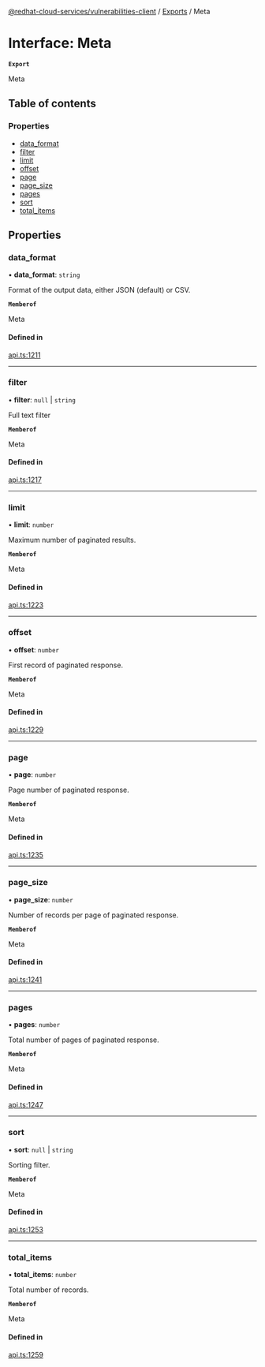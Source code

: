 [@redhat-cloud-services/vulnerabilities-client](../README.md) / [Exports](../modules.md) / Meta

# Interface: Meta

**`Export`**

Meta

## Table of contents

### Properties

- [data\_format](Meta.md#data_format)
- [filter](Meta.md#filter)
- [limit](Meta.md#limit)
- [offset](Meta.md#offset)
- [page](Meta.md#page)
- [page\_size](Meta.md#page_size)
- [pages](Meta.md#pages)
- [sort](Meta.md#sort)
- [total\_items](Meta.md#total_items)

## Properties

### data\_format

• **data\_format**: `string`

Format of the output data, either JSON (default) or CSV.

**`Memberof`**

Meta

#### Defined in

[api.ts:1211](https://github.com/RedHatInsights/javascript-clients/blob/main/packages/vulnerabilities/api.ts#L1211)

___

### filter

• **filter**: ``null`` \| `string`

Full text filter

**`Memberof`**

Meta

#### Defined in

[api.ts:1217](https://github.com/RedHatInsights/javascript-clients/blob/main/packages/vulnerabilities/api.ts#L1217)

___

### limit

• **limit**: `number`

Maximum number of paginated results.

**`Memberof`**

Meta

#### Defined in

[api.ts:1223](https://github.com/RedHatInsights/javascript-clients/blob/main/packages/vulnerabilities/api.ts#L1223)

___

### offset

• **offset**: `number`

First record of paginated response.

**`Memberof`**

Meta

#### Defined in

[api.ts:1229](https://github.com/RedHatInsights/javascript-clients/blob/main/packages/vulnerabilities/api.ts#L1229)

___

### page

• **page**: `number`

Page number of paginated response.

**`Memberof`**

Meta

#### Defined in

[api.ts:1235](https://github.com/RedHatInsights/javascript-clients/blob/main/packages/vulnerabilities/api.ts#L1235)

___

### page\_size

• **page\_size**: `number`

Number of records per page of paginated response.

**`Memberof`**

Meta

#### Defined in

[api.ts:1241](https://github.com/RedHatInsights/javascript-clients/blob/main/packages/vulnerabilities/api.ts#L1241)

___

### pages

• **pages**: `number`

Total number of pages of paginated response.

**`Memberof`**

Meta

#### Defined in

[api.ts:1247](https://github.com/RedHatInsights/javascript-clients/blob/main/packages/vulnerabilities/api.ts#L1247)

___

### sort

• **sort**: ``null`` \| `string`

Sorting filter.

**`Memberof`**

Meta

#### Defined in

[api.ts:1253](https://github.com/RedHatInsights/javascript-clients/blob/main/packages/vulnerabilities/api.ts#L1253)

___

### total\_items

• **total\_items**: `number`

Total number of records.

**`Memberof`**

Meta

#### Defined in

[api.ts:1259](https://github.com/RedHatInsights/javascript-clients/blob/main/packages/vulnerabilities/api.ts#L1259)
